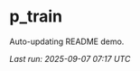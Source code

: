 # p_train

Auto-updating README demo.

<!--START_SECTION:status-->
_Last run: 2025-09-07 07:17 UTC_
<!--END_SECTION:status-->






























































































































































































































































































































































































































